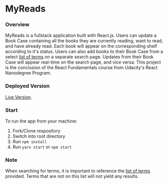 # MyReads

### Overview

MyReads is a fullstack application built with React.js. Users can update a Book Case containing all the books they are currently reading, want to read, and have already read. Each book will appear on the corresponding shelf according to it's status. Users can also add books to their Book Case from a select [list of terms](https://github.com/udacity/reactnd-project-myreads-starter/blob/master/SEARCH_TERMS.md) on a separate search page. Updates from their Book Case will appear real-time on the search page, and vice versa. This project is the conclusion of the React Fundamentals course from Udacity's React Nanodegree Program.

### Deployed Version

[Live Version](https://benjamindanis.github.io/MyReads/).

### Start

To run the app from your machine:

1.  Fork/Clone respository
2.  Switch into root directory
3.  Run `npm install`
4.  Run `yarn start` or `npm start`

### Note

When searching for terms, it is important to reference the [list of terms](https://github.com/udacity/reactnd-project-myreads-starter/blob/master/SEARCH_TERMS.md) provided. Terms that are not on this list will not yield any results.
